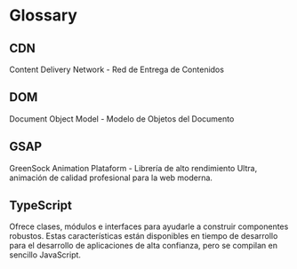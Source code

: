 # Glossary

## CDN

Content Delivery Network - Red de Entrega de Contenidos 

## DOM

Document Object Model - Modelo de Objetos del Documento

## GSAP

GreenSock Animation Plataform - Librería de alto rendimiento Ultra, animación de calidad profesional para la web moderna.

## TypeScript

Ofrece clases, módulos e interfaces para ayudarle a construir componentes robustos. Estas características están disponibles en tiempo de desarrollo para el desarrollo de aplicaciones de alta confianza, pero se compilan en sencillo JavaScript.